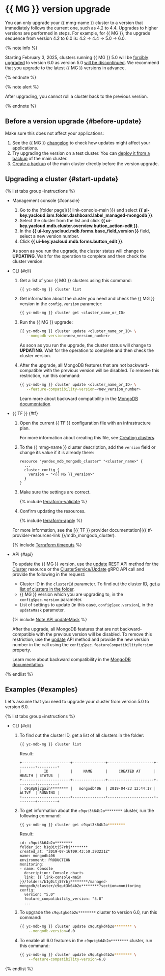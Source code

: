 # {{ MG }} version upgrade

You can only upgrade your {{ mmg-name }} cluster to a version that immediately follows the current one, such as 4.2 to 4.4. Upgrades to higher versions are performed in steps. For example, for {{ MG }}, the upgrade sequence from version 4.2 to 6.0 is: 4.2 → 4.4 → 5.0 → 6.0.


{% note info %}

Starting February 3, 2025, clusters running {{ MG }} 5.0 will be [forcibly upgraded](../qa/general.md#dbms-deprecated) to version 6.0 as version 5.0 [will be discontinued](https://www.mongodb.com/support-policy). We recommend that you upgrade to the latest {{ MG }} versions in advance.

{% endnote %}


{% note alert %}

After upgrading, you cannot roll a cluster back to the previous version.

{% endnote %}

## Before a version upgrade {#before-update}

Make sure this does not affect your applications:

1. See the {{ MG }} [changelog](https://docs.mongodb.com/manual/release-notes/) to check how updates might affect your applications.
1. Try upgrading the version on a test cluster. You can [deploy it from a backup](cluster-backups.md#restore) of the main cluster.
1. [Create a backup](cluster-backups.md#create-backup) of the main cluster directly before the version upgrade.

## Upgrading a cluster {#start-update}

{% list tabs group=instructions %}

- Management console {#console}

  1. Go to the [folder page]({{ link-console-main }}) and select **{{ ui-key.yacloud.iam.folder.dashboard.label_managed-mongodb }}**.
  1. Select the cluster from the list and click **{{ ui-key.yacloud.mdb.cluster.overview.button_action-edit }}**.
  1. In the **{{ ui-key.yacloud.mdb.forms.base_field_version }}** field, select a new version number.
  1. Click **{{ ui-key.yacloud.mdb.forms.button_edit }}**.

  As soon as you run the upgrade, the cluster status will change to **UPDATING**. Wait for the operation to complete and then check the cluster version.

- CLI {#cli}

  1. Get a list of your {{ MG }} clusters using this command:

     ```bash
     {{ yc-mdb-mg }} cluster list
     ```

  1. Get information about the cluster you need and check the {{ MG }} version in the `config.version` parameter:

     ```bash
     {{ yc-mdb-mg }} cluster get <cluster_name_or_ID>
     ```

  1. Run the {{ MG }} upgrade:

     ```bash
     {{ yc-mdb-mg }} cluster update <cluster_name_or_ID> \
        --mongodb-version=<new_version_number>
     ```

     As soon as you run the upgrade, the cluster status will change to **UPDATING**. Wait for the operation to complete and then check the cluster version.

  1. After the upgrade, all MongoDB features that are not backward-compatible with the previous version will be disabled. To remove this restriction, run this command:

     ```bash
     {{ yc-mdb-mg }} cluster update <cluster_name_or_ID> \
        --feature-compatibility-version=<new_version_number>
     ```

     Learn more about backward compatibility in the [MongoDB documentation](https://docs.mongodb.com/manual/reference/command/setFeatureCompatibilityVersion/).

- {{ TF }} {#tf}

    1. Open the current {{ TF }} configuration file with an infrastructure plan.
  
       For more information about creating this file, see [Creating clusters](cluster-create.md).
  
    1. To the {{ mmg-name }} cluster description, add the `version` field or change its value if it is already there:
  
       ```hcl
       resource "yandex_mdb_mongodb_cluster" "<cluster_name>" {
         ...
         cluster_config {
           version = "<{{ MG }}_version>"
         }
       }
       ```

    1. Make sure the settings are correct.
  
         {% include [terraform-validate](../../_includes/mdb/terraform/validate.md) %}
  
    1. Confirm updating the resources.
  
         {% include [terraform-apply](../../_includes/mdb/terraform/apply.md) %}
  
   For more information, see the [{{ TF }} provider documentation]({{ tf-provider-resources-link }}/mdb_mongodb_cluster).

   {% include [Terraform timeouts](../../_includes/mdb/mmg/terraform/timeouts.md) %}

- API {#api}

    To update the {{ MG }} version, use the [update](../api-ref/Cluster/update.md) REST API method for the [Cluster](../api-ref/Cluster/index.md) resource or the [ClusterService/Update](../api-ref/grpc/Cluster/update.md) gRPC API call and provide the following in the request:

    * Cluster ID in the `clusterId` parameter. To find out the cluster ID, [get a list of clusters in the folder](./cluster-list.md#list-clusters).
    * {{ MG }} version which you are upgrading to, in the `configSpec.version` parameter.
    * List of settings to update (in this case, `configSpec.version`), in the `updateMask` parameter.

    {% include [Note API updateMask](../../_includes/note-api-updatemask.md) %}

    After the upgrade, all MongoDB features that are not backward-compatible with the previous version will be disabled. To remove this restriction, use the [update](../api-ref/Cluster/update.md) API method and provide the new version number in the call using the `configSpec.featureCompatibilityVersion` property.

    Learn more about backward compatibility in the [MongoDB documentation](https://docs.mongodb.com/manual/reference/command/setFeatureCompatibilityVersion/).

{% endlist %}

## Examples {#examples}

Let's assume that you need to upgrade your cluster from version 5.0 to version 6.0.

{% list tabs group=instructions %}

- CLI {#cli}

   1. To find out the cluster ID, get a list of all clusters in the folder:

      ```bash
      {{ yc-mdb-mg }} cluster list
      ```

      Result:

      ```text
      +----------------------+---------------+---------------------+--------+---------+
      |          ID          |     NAME      |     CREATED AT      | HEALTH | STATUS  |
      +----------------------+---------------+---------------------+--------+---------+
      | c9q8p8j2gaih******** |   mongodb406  | 2019-04-23 12:44:17 | ALIVE  | RUNNING |
      +----------------------+---------------+---------------------+--------+---------+
      ```

   1. To get information about the `c9qut3k64b2o********` cluster, run the following command:

      ```bash
      {{ yc-mdb-mg }} cluster get c9qut3k64b2o********
      ```

      Result:

      ```text
      id: c9qut3k64b2o********
      folder_id: b1g0itj57rbj********
      created_at: "2019-07-16T09:43:50.393231Z"
      name: mongodb406
      environment: PRODUCTION
      monitoring:
      - name: Console
        description: Console charts
        link: {{ link-console-main }}/folders/b1g0itj57rbj********/managed-mongodb/cluster/c9qut3k64b2o********?section=monitoring
      config:
        version: "5.0"
        feature_compatibility_version: "5.0"
        ...
      ```

   1. To upgrade the `c9qutgkd4b2o********` cluster to version 6.0, run this command:

      ```bash
      {{ yc-mdb-mg }} cluster update c9qutgkd4b2o******** \
          --mongodb-version=6.0
      ```

   1. To enable all 6.0 features in the `c9qutgkd4b2o********` cluster, run this command:

      ```bash
      {{ yc-mdb-mg }} cluster update c9qutgkd4b2o******** \
          --feature-compatibility-version=6.0
      ```

{% endlist %}
